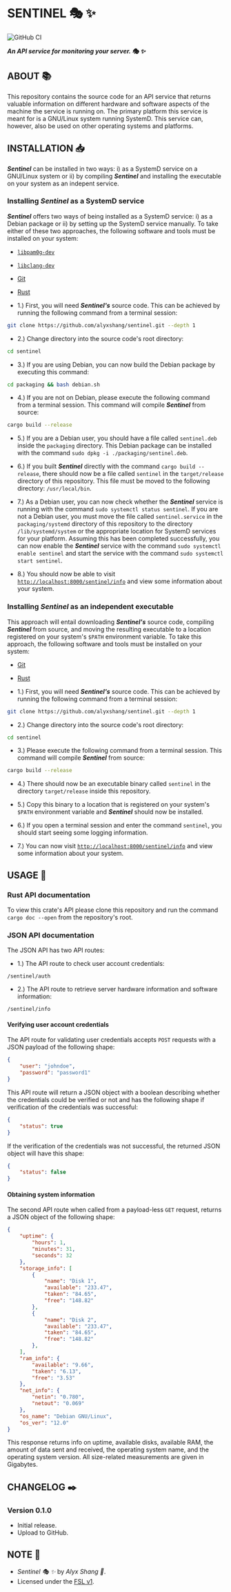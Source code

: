 # SENTINEL :performing_arts: :sparkles:

![GitHub CI](https://github.com/alyxshang/sentinel/actions/workflows/rust.yml/badge.svg)

***An API service for monitoring your server. :performing_arts: :sparkles:***

## ABOUT :books:

This repository contains the source code for an API service that returns valuable information on different hardware and software aspects of the machine the service is running on. The primary platform this service is meant for is a GNU/Linux system running SystemD. This service can, however, also be used on other operating systems and platforms.

## INSTALLATION :inbox_tray:

***Sentinel*** can be installed in two ways: i) as a SystemD service on a GNU/Linux system or ii) by compiling ***Sentinel*** and installing the executable on your system as an indepent service.

### Installing ***Sentinel*** as a SystemD service

***Sentinel*** offers two ways of being installed as a SystemD service: i) as a Debian package or ii) by setting up the SystemD service manually. To take either of these two approaches, the following software and tools must be installed on your system:

- [`libpam0g-dev`](https://packages.ubuntu.com/oracular/libpam0g-dev)
- [`libclang-dev`](https://packages.ubuntu.com/oracular/libclang-dev)
- [Git](https://git-scm.org)
- [Rust](https://rust-lang.org)


- 1.) First, you will need ***Sentinel's*** source code. This can be achieved by running the following command from a terminal session:

```Bash
git clone https://github.com/alyxshang/sentinel.git --depth 1
```

- 2.) Change directory into the source code's root directory:

```Bash
cd sentinel
```

- 3.) If you are using Debian, you can now build the Debian package by executing this command:

```Bash
cd packaging && bash debian.sh
```

- 4.) If you are not on Debian, please execute the following command from a terminal session. This command will compile ***Sentinel*** from source:

```Bash
cargo build --release
```

- 5.) If you are a Debian user, you should have a file called `sentinel.deb` inside the `packaging` directory. This Debian package can be installed with the command `sudo dpkg -i ./packaging/sentinel.deb`.

- 6.) If you built ***Sentinel*** directly with the command `cargo build --release`, there should now be a file called `sentinel` in the `target/release` directory of this repository. This file must be moved to the following directory: `/usr/local/bin`.

- 7.) As a Debian user, you can now check whether the ***Sentinel*** service is running with the command `sudo systemctl status sentinel`. If you are not a Debian user, you must move the file called `sentinel.service` in the `packaging/systemd` directory of this repository to the directory `/lib/systemd/system` or the appropriate location for SystemD services for your platform. Assuming this has been completed successfully, you can now enable the ***Sentinel*** service with the command `sudo systemctl enable sentinel` and start the service with the command `sudo systemctl start sentinel`.

- 8.) You should now be able to visit [`http://localhost:8000/sentinel/info`](http://localhost:8000/sentinel/info) and view some information about your system.

### Installing ***Sentinel*** as an independent executable

This approach will entail downloading ***Sentinel's*** source code, compiling ***Sentinel*** from source, and moving the resulting executable to a location registered on your system's `$PATH` environment variable. To take this approach, the following software and tools must be installed on your system:

- [Git](https://git-scm.org)
- [Rust](https://rust-lang.org)

- 1.) First, you will need ***Sentinel's*** source code. This can be achieved by running the following command from a terminal session:

```Bash
git clone https://github.com/alyxshang/sentinel.git --depth 1
```

- 2.) Change directory into the source code's root directory:

```Bash
cd sentinel
```

- 3.) Please execute the following command from a terminal session. This command will compile ***Sentinel*** from source:

```Bash
cargo build --release
```

- 4.) There should now be an executable binary called `sentinel` in the directory `target/release` inside this repository.

- 5.) Copy this binary to a location that is registered on your system's `$PATH` environment variable and ***Sentinel*** should now be installed.

- 6.) If you open a terminal session and enter the command `sentinel`, you should start seeing some logging information.

- 7.) You can now visit [`http://localhost:8000/sentinel/info`](http://localhost:8000/sentinel/info) and view some information about your system.

## USAGE :hammer:

### Rust API documentation

To view this crate's API please clone this repository and run the command `cargo doc --open` from the repository's root.

### JSON API documentation

The JSON API has two API routes:

- 1.) The API route to check user account credentials:

```text
/sentinel/auth
```

- 2.) The API route to retrieve server hardware information and software information:

```text
/sentinel/info
```

#### Verifying user account credentials

The API route for validating user credentials accepts `POST` requests with a JSON payload
of the following shape:

```JSON
{
    "user": "johndoe",
    "password": "password1"
}
```

This API route will return a JSON object with a boolean describing whether the credentials could be verified or not and has the following shape if verification of the credentials was successful:

```JSON
{
    "status": true
}
```

If the verification of the credentials was not successful, the returned JSON object will have this shape:

```JSON
{
    "status": false
}
```

#### Obtaining system information

The second API route when called from a payload-less `GET` request, returns a JSON object of the following shape:

```JSON
{
    "uptime": {
        "hours": 1,
        "minutes": 31,
        "seconds": 32
    },
    "storage_info": [
        {
            "name": "Disk 1",
            "available": "233.47",
            "taken": "84.65",
            "free": "148.82"
        },
        {
            "name": "Disk 2",
            "available": "233.47",
            "taken": "84.65",
            "free": "148.82"
        },
    ],
    "ram_info": {
        "available": "9.66",
        "taken": "6.13",
        "free": "3.53"
    },
    "net_info": {
        "netin": "0.780",
        "netout": "0.069"
    },
    "os_name": "Debian GNU/Linux",
    "os_ver": "12.0"
}
```

This response returns info on uptime, available disks, available RAM, the amount of data sent and received, the operating system name, and the operating system version. All size-related measurements are given in Gigabytes.

## CHANGELOG :black_nib:

### Version 0.1.0

- Initial release.
- Upload to GitHub.

## NOTE :scroll:

- *Sentinel :performing_arts: :sparkles:* by *Alyx Shang :black_heart:*.
- Licensed under the [FSL v1](https://github.com/alyxshang/fair-software-license).
